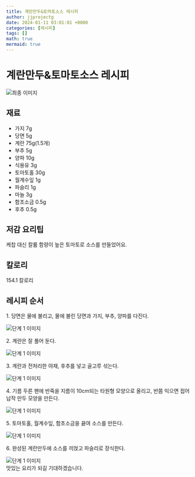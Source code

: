 ```yaml
---
title: 계란만두&토마토소스 레시피
author: jjprojectg
date: 2024-01-11 03:01:01 +0000
categories: [레시피]
tags: []
math: true
mermaid: true
---
```

<meta name="og:type" content="website"/>
<meta charset="UTF-8"/>
<div class="header">
  <h1>계란만두&토마토소스 레시피</h1>
</div>

<div class="container my-4">
  <div class="row">
    <div class="col-12 col-md-6">
      <div class="recipe-image">
        <img src="http://www.foodsafetykorea.go.kr/uploadimg/20200317/20200317105129_1584409889495.jpg" class="step-image" alt="최종 이미지"/>
      </div>
    </div>
    <div class="col-12 col-md-6">
      <div class="ingredients">
        <h2>재료</h2>
        <ul class="card">
          <li> 가지 7g </li>
          <li>  당면 5g </li>
          <li>  계란 75g(1.5개) </li>
          <li>  부추 5g </li>
          <li>  양파 10g </li>
          <li>  식용유 3g </li>
          <li>  토마토홀 30g </li>
          <li>  월계수잎 1g </li>
          <li>  파슬리 1g </li>
          <li>  마늘 3g </li>
          <li>  함초소금 0.5g </li>
          <li>  후추 0.5g </li>
</ul>
      </div>
    </div>
    <div class="col-12 col-md-6">
      <div class="ingredients">
        <h2>저감 요리팁</h2>
        <div class="card"> 
          <p>
            케찹 대신 칼륨 함량이 높은 토마토로 소스를 만들었어요.
          </p>
        </div>
      </div>
      <div class="ingredients">
        <h2>칼로리</h2>
        <div class="card"> 
          <p>
            154.1 칼로리
          </p>
        </div>
      </div>
    </div>
  </div>

  <h2 class="my-4">레시피 순서</h2>
  <div class="card recipe-card">
    <div class="card-body recipe-step">
      <p class="card-text step-description">1. 당면은 물에 불리고, 물에 불린 당면과 가지, 부추, 양파를 다진다.</p>
      <img src="http://www.foodsafetykorea.go.kr/uploadimg/20200317/20200317105153_1584409913191.JPG" alt="단계 1 이미지" class="step-image"/>
    </div>
  </div>
  <div class="card recipe-card">
    <div class="card-body recipe-step">
      <p class="card-text step-description">2. 계란은 잘 풀어 둔다.</p>
      <img src="http://www.foodsafetykorea.go.kr/uploadimg/20200317/20200317105204_1584409924311.JPG" alt="단계 1 이미지" class="step-image"/>
    </div>
  </div>
  <div class="card recipe-card">
    <div class="card-body recipe-step">
      <p class="card-text step-description">3. 계란과 전처리한 야채, 후추를 넣고 골고루 섞는다.</p>
      <img src="http://www.foodsafetykorea.go.kr/uploadimg/20200317/20200317105216_1584409936854.JPG" alt="단계 1 이미지" class="step-image"/>
    </div>
  </div>
  <div class="card recipe-card">
    <div class="card-body recipe-step">
      <p class="card-text step-description">4. 기름 두른 팬에 반죽을 지름이 10cm되는 타원형 모양으로 올리고, 반쯤 익으면 접어 납작 만두 모양을 만든다.</p>
      <img src="http://www.foodsafetykorea.go.kr/uploadimg/20200317/20200317105230_1584409950034.JPG" alt="단계 1 이미지" class="step-image"/>
    </div>
  </div>
  <div class="card recipe-card">
    <div class="card-body recipe-step">
      <p class="card-text step-description">5. 토마토홀, 월계수잎, 함초소금을 끓여 소스를 만든다.</p>
      <img src="http://www.foodsafetykorea.go.kr/uploadimg/20200317/20200317105241_1584409961721.JPG" alt="단계 1 이미지" class="step-image"/>
    </div>
  </div>
  <div class="card recipe-card">
    <div class="card-body recipe-step">
      <p class="card-text step-description">6. 완성된 계란만두에 소스를 끼얹고 파슬리로 장식한다.</p>
      <img src="http://www.foodsafetykorea.go.kr/uploadimg/20200317/20200317105256_1584409976377.JPG" alt="단계 1 이미지" class="step-image"/>
    </div>
  </div>

</div>
맛있는 요리가 되길 기대하겠습니다.
